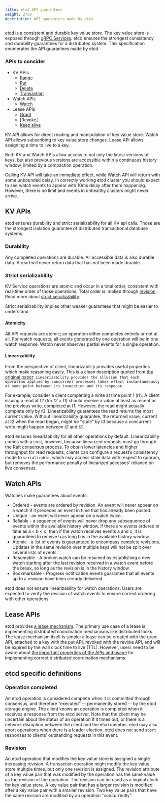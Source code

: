 ```yaml
---
title: etcd API guarantees
weight: 2750
description: API guarantees made by etcd
---
```


etcd is a consistent and durable key value store.
The key value store is exposed through [gRPC Services].
etcd ensures the strongest consistency and durability guarantees for a distributed system.
This specification enumerates the API guarantees made by etcd.

### APIs to consider

* KV APIs
  * [Range](../api/#range)
  * [Put](../api/#put)
  * [Delete](../api/#delete-range)
  * [Transaction](../api/#transaction)
* Watch APIs
  * [Watch](../api/#watch-api)
* Lease APIs
  * [Grant](../api/#obtaining-leases)
  * [Revoke]
  * [Keep alive](../api/#keep-alives)

KV API allows for direct reading and manipulation of key value store.
Watch API allows subscribing to key value store changes.
Lease API allows assigning a time to live to a key.

Both KV and Watch APIs allow access to not only the latest versions of keys, but
also previous versions are accessible within a continuous history window, limited
by a compaction operation.

Calling KV API will take an immediate effect, while Watch API will return with some unbounded delay.
In correctly working etcd cluster you should expect to see watch events to appear with 10ms delay after them happening.
However, there is no limit and events in unhealthy clusters might never arrive.

## KV APIs

etcd ensures durability and strict serializability for all KV api calls.
Those are the strongest isolation guarantee of distributed transactional database systems.

### Durability

Any completed operations are durable. All accessible data is also durable data.
A read will never return data that has not been made durable.

### Strict serializability

KV Service operations are atomic and occur in a total order, consistent with
real-time order of those operations. Total order is implied through [revision].
Read more about [strict serializability].

Strict serializability implies other weaker guarantees that might be easier to understand:

#### Atomicity

All API requests are atomic; an operation either completes entirely or not at
all. For watch requests, all events generated by one operation will be in one
watch response. Watch never observes partial events for a single operation.

#### Linearizability

From the perspective of client, linearizability provides useful properties which
make reasoning easily. This is a clean description quoted from
[the original paper][linearizability]: `Linearizability provides the illusion
that each operation applied by concurrent processes takes effect instantaneously
at some point between its invocation and its response.`

For example, consider a client completing a write at time point 1 (*t1*). A
client issuing a read at *t2* (for *t2* > *t1*) should receive a value at least
as recent as the previous write, completed at *t1*. However, the read might
actually complete only by *t3*. Linearizability guarantees the read returns the
most current value. Without linearizability guarantee, the returned value,
current at *t2* when the read began, might be "stale" by *t3* because a
concurrent write might happen between *t2* and *t3*.

etcd ensures linearizability for all other operations by default.
Linearizability comes with a cost, however, because linearized requests must go
through the Raft consensus process. To obtain lower latencies and higher
throughput for read requests, clients can configure a request’s consistency mode
to `serializable`, which may access stale data with respect to quorum, but
removes the performance penalty of linearized accesses' reliance on live consensus.

## Watch APIs

Watches make guarantees about events:
* Ordered - events are ordered by revision.
  An event will never appear on a watch if it precedes an event in time that
  has already been posted.
* Unique - an event will never appear on a watch twice.
* Reliable - a sequence of events will never drop any subsequence of events
  within the available history window. If there are events ordered in time as
  a < b < c, then if the watch receives events a and c, it is guaranteed to
  receive b as long b is in the available history window.
* Atomic - a list of events is guaranteed to encompass complete revisions.
  Updates in the same revision over multiple keys will not be split over several
  lists of events.
* Resumable - A broken watch can be resumed by establishing a new watch starting
  after the last revision received in a watch event before the break, so long as
  the revision is in the history window.
* Bookmarkable - Progress notification events guarantee that all events up to a
  revision have been already delivered.

etcd does not ensure linearizability for watch operations. Users are expected
to verify the revision of watch events to ensure correct ordering with other operations.

## Lease APIs

etcd provides [a lease mechanism][lease]. The primary use case of a lease is
implementing distributed coordination mechanisms like distributed locks. The
lease mechanism itself is simple: a lease can be created with the grant API,
attached to a key with the put API, revoked with the revoke API, and will be
expired by the wall clock time to live (TTL). However, users need to be aware
about [the important properties of the APIs and usage][why] for implementing
correct distributed coordination mechanisms.

## etcd specific definitions

### Operation completed

An etcd operation is considered complete when it is committed through consensus,
and therefore “executed” -- permanently stored -- by the etcd storage engine.
The client knows an operation is completed when it receives a response from the
etcd server. Note that the client may be uncertain about the status of an
operation if it times out, or there is a network disruption between the client
and the etcd member. etcd may also abort operations when there is a leader
election. etcd does not send `abort` responses to  clients’ outstanding requests
in this event.

### Revision

An etcd operation that modifies the key value store is assigned a single
increasing revision. A transaction operation might modify the key value store
multiple times, but only one revision is assigned. The revision attribute of a
key value pair that was modified by the operation has the same value as the
revision of the operation. The revision can be used as a logical clock for key
value store. A key value pair that has a larger revision is modified after a key
value pair with a smaller revision. Two key value pairs that have the same
revision are modified by an operation "concurrently".

[grpc Services]: ../api/#grpc-services
[lease]: https://web.stanford.edu/class/cs240/readings/leases.pdf
[linearizability]: https://cs.brown.edu/~mph/HerlihyW90/p463-herlihy.pdf
[serializable_isolation]: https://en.wikipedia.org/wiki/Isolation_(database_systems)#Serializable
[strict serializability]: http://jepsen.io/consistency/models/strict-serializable
[txn]: ../api/#transaction
[why]: ../why/#notes-on-the-usage-of-lock-and-lease
[revision]: #revision
